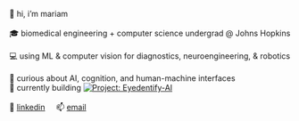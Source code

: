 👋 hi, i’m mariam  
<br>
🎓 biomedical engineering + computer science undergrad @ Johns Hopkins  
<br>
💻 using ML & computer vision for diagnostics, neuroengineering, & robotics  
<br>
🦔 curious about AI, cognition, and human-machine interfaces
<br>
🚧 currently building
[![Project: Eyedentify-AI](https://img.shields.io/badge/🧠_Project-Eyedentify--AI-purple)](https://github.com/yourusername/eyedentify-ai)
<br><br>
🔗 <a href="https://www.linkedin.com/in/mariam-husain-jhu/">linkedin</a> &nbsp;&nbsp;&nbsp; 📫 <a href="mailto:mariamh1121@gmail.com">email</a>
